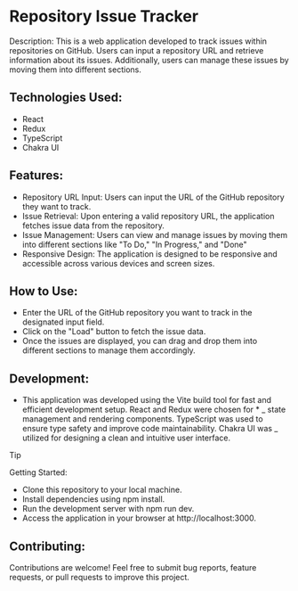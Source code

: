 # Repository Issue Tracker

Description:
This is a web application developed to track issues within repositories on GitHub. Users can input a repository URL and retrieve information about its issues. Additionally, users can manage these issues by moving them into different sections.

## Technologies Used:

- React
- Redux
- TypeScript
- Chakra UI

## Features:

- Repository URL Input: Users can input the URL of the GitHub repository they want to track.
- Issue Retrieval: Upon entering a valid repository URL, the application fetches issue data from the repository.
- Issue Management: Users can view and manage issues by moving them into different sections like "To Do," "In Progress," and "Done"
- Responsive Design: The application is designed to be responsive and accessible across various devices and screen sizes.

## How to Use:

- Enter the URL of the GitHub repository you want to track in the designated input field.
- Click on the "Load" button to fetch the issue data.
- Once the issues are displayed, you can drag and drop them into different sections to manage them accordingly.

## Development:

- This application was developed using the Vite build tool for fast and efficient development setup. React and Redux were chosen for \* _ state management and rendering components. TypeScript was used to ensure type safety and improve code maintainability. Chakra UI was _ utilized for designing a clean and intuitive user interface.

> [!TIP]
> Getting Started:

- Clone this repository to your local machine.
- Install dependencies using npm install.
- Run the development server with npm run dev.
- Access the application in your browser at http://localhost:3000.

## Contributing:

Contributions are welcome! Feel free to submit bug reports, feature requests, or pull requests to improve this project.
